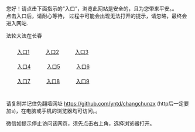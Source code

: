 您好！请点击下面指示的“入口”，浏览此网站是安全的，且为您带来平安。。 <br/>
点击入口后，请耐心等待， 过程中可能会出现无法打开的提示，请忽略，最终会进入网站. </br>

法轮大法在长春<br/>
<div style="padding:10px"><a style="margin:20px" target="_blank" href="https://d13czzy5m2ki8d.cloudfront.net/2Qpsp?vaocty" id="ccLink1" rel="nofollow">入口1</a> <a target="_blank" style="margin:20px" href="https://d2wqwk9equzy9l.cloudfront.net/2Qpsp?gqavoklm" id="ccLink2" rel="nofollow">入口2</a> <a style="margin:20px" target="_blank" href="https://d3ulw5aa509csr.cloudfront.net/2Qpsp?umohuued" id="ccLink3" rel="nofollow">入口3</a></div>

<div style="padding:10px" ><a style="margin:20px" target="_blank" href="https://d13czzy5m2ki8d.cloudfront.net/2Qpsp?vaocty" id="ccLink4" rel="nofollow">入口4</a> <a style="margin:20px" href="https://d2wqwk9equzy9l.cloudfront.net/2Qpsp?gqavoklm" target="_blank" id="ccLink5" rel="nofollow">入口5</a> <a style="margin:20px" href="https://d3ulw5aa509csr.cloudfront.net/2Qpsp?umohuued" target="_blank" id="ccLink6" rel="nofollow">入口6</a></div>

<div style="padding:10px"><a style="margin:20px" target="_blank" href="https://d13czzy5m2ki8d.cloudfront.net/2Qpsp?vaocty" id="ccLink7" rel="nofollow">入口7</a> <a style="margin:20px" href="https://d2wqwk9equzy9l.cloudfront.net/2Qpsp?gqavoklm" target="_blank" id="ccLink8" rel="nofollow">入口8</a> <a style="margin:20px" target="_blank" href="https://d3ulw5aa509csr.cloudfront.net/2Qpsp?umohuued" id="ccLink9" rel="nofollow">入口9</a></div>

<br/>



请复制并记住免翻墙网址 https://github.com/yntd/changchunzx (http后一定要加s)，在电脑或手机的浏览器均可访问。。<br/>

微信如提示停止访问该网页，须先点击右上角，选择浏览器打开。
